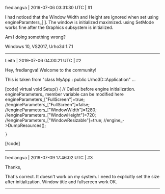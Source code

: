fredlangva | 2019-07-06 03:31:30 UTC | #1

I had noticed that the Window Width and Height are ignored when set using engineParamters_[ ].  The window is initialized maximized. using SetMode works fine after the Graphics subsystem is initialized.

Am I doing something wrong?

Windows 10, VS2017, Urho3d 1.7.1

-------------------------

Leith | 2019-07-06 04:00:21 UTC | #2

Hey, fredlangva! Welcome to the community!

This is taken from "class MyApp : public Urho3D::Application" ... 

[code]
    virtual void Setup()
    {
        // Called before engine initialization. engineParameters_ member variable can be modified here
        engineParameters_["FullScreen"]=true;
        //engineParameters_["FullScreen"]=false;
        //engineParameters_["WindowWidth"]=1280;
        //engineParameters_["WindowHeight"]=720;
        //engineParameters_["WindowResizable"]=true;
        //engine_->DumpResources();

    }
[/code]

-------------------------

fredlangva | 2019-07-09 17:46:02 UTC | #3

Thanks,

That's correct. It doesn't work on my system. I need to explicitly set the size after initialization. Window title and fullscreen work OK.

-------------------------

